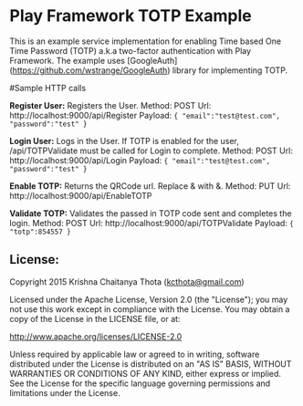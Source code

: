 # Play Framework TOTP Example
This is an example service implementation for enabling Time based One Time Password (TOTP) a.k.a two-factor authentication with Play Framework. The example uses [GoogleAuth] (https://github.com/wstrange/GoogleAuth) library for implementing TOTP.

#Sample HTTP calls

**Register User:** Registers the User.
Method: POST
Url: http://localhost:9000/api/Register
Payload:
``{
"email":"test@test.com",
"password":"test"
}``

**Login User:** Logs in the User. If TOTP is enabled for the user, /api/TOTPValidate must be called for Login to complete.
Method: POST
Url: http://localhost:9000/api/Login
Payload:
``{
"email":"test@test.com",
"password":"test"
}``

**Enable TOTP:** Returns the QRCode url. Replace &amp; with &.
Method: PUT
Url: http://localhost:9000/api/EnableTOTP

**Validate TOTP:** Validates the passed in TOTP code sent and completes the login.
Method: POST
Url: http://localhost:9000/api/TOTPValidate
Payload:
``{
"totp":854557
}``


## License:

Copyright 2015 Krishna Chaitanya Thota (kcthota@gmail.com)

Licensed under the Apache License, Version 2.0 (the "License");
you may not use this work except in compliance with the License.
You may obtain a copy of the License in the LICENSE file, or at:

   http://www.apache.org/licenses/LICENSE-2.0

Unless required by applicable law or agreed to in writing, software
distributed under the License is distributed on an "AS IS" BASIS,
WITHOUT WARRANTIES OR CONDITIONS OF ANY KIND, either express or implied.
See the License for the specific language governing permissions and
limitations under the License.